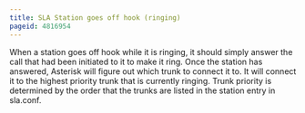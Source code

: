 ```yaml
---
title: SLA Station goes off hook (ringing)
pageid: 4816954
---
```


When a station goes off hook while it is ringing, it should simply answer the call that had been initiated to it to make it ring. Once the station has answered, Asterisk will figure out which trunk to connect it to. It will connect it to the highest priority trunk that is currently ringing. Trunk priority is determined by the order that the trunks are listed in the station entry in sla.conf.
